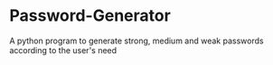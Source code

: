 # Password-Generator
A python program to generate strong, medium and weak passwords according to the user's need
